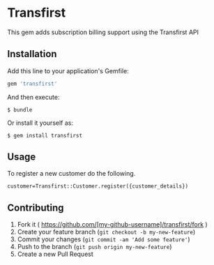 # Transfirst

This gem adds subscription billing support using the Transfirst API

## Installation

Add this line to your application's Gemfile:

```ruby
gem 'transfirst'
```

And then execute:

    $ bundle

Or install it yourself as:

    $ gem install transfirst

## Usage

To register a new customer do the following.

```
customer=Transfirst::Customer.register({customer_details})
```



## Contributing

1. Fork it ( https://github.com/[my-github-username]/transfirst/fork )
2. Create your feature branch (`git checkout -b my-new-feature`)
3. Commit your changes (`git commit -am 'Add some feature'`)
4. Push to the branch (`git push origin my-new-feature`)
5. Create a new Pull Request

